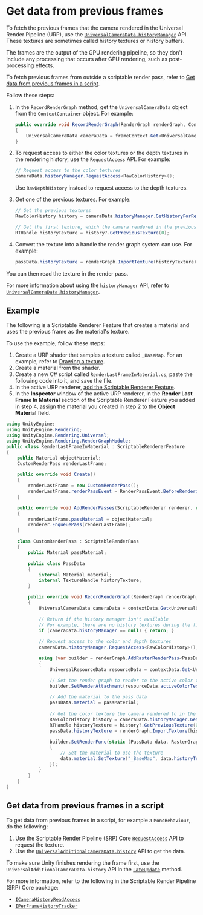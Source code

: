 # Get data from previous frames

To fetch the previous frames that the camera rendered in the Universal Render Pipeline (URP), use the [`UniversalCameraData.historyManager`](https://docs.unity3d.com/Packages/com.unity.render-pipelines.universal@17.0/api/UnityEngine.Rendering.Universal.UniversalCameraData.html) API. These textures are sometimes called history textures or history buffers.

The frames are the output of the GPU rendering pipeline, so they don't include any processing that occurs after GPU rendering, such as post-processing effects.

To fetch previous frames from outside a scriptable render pass, refer to [Get data from previous frames in a script](#get-data-from-previous-frames-in-a-script).

Follow these steps:

1. In the `RecordRenderGraph` method, get the `UniversalCameraData` object from the `ContextContainer` object. For example:

    ```csharp
    public override void RecordRenderGraph(RenderGraph renderGraph, ContextContainer frameContext)
    {
        UniversalCameraData cameraData = frameContext.Get<UniversalCameraData>();
    }    
    ```

2. To request access to either the color textures or the depth textures in the rendering history, use the `RequestAccess` API. For example:

    ```csharp
    // Request access to the color textures
    cameraData.historyManager.RequestAccess<RawColorHistory>();
    ```

    Use `RawDepthHistory` instead to request access to the depth textures.

3. Get one of the previous textures. For example:

    ```csharp
    // Get the previous textures 
    RawColorHistory history = cameraData.historyManager.GetHistoryForRead<RawColorHistory>();

    // Get the first texture, which the camera rendered in the previous frame
    RTHandle historyTexture = history?.GetPreviousTexture(0);
    ```

4. Convert the texture into a handle the render graph system can use. For example:

    ```csharp
    passData.historyTexture = renderGraph.ImportTexture(historyTexture);
    ```

You can then read the texture in the render pass.

For more information about using the `historyManager` API, refer to [`UniversalCameraData.historyManager`](https://docs.unity3d.com/Packages/com.unity.render-pipelines.universal@17.0/api/UnityEngine.Rendering.Universal.UniversalCameraData.html).

## Example

The following is a Scriptable Renderer Feature that creates a material and uses the previous frame as the material's texture.

To use the example, follow these steps:

1. Create a URP shader that samples a texture called `_BaseMap`. For an example, refer to [Drawing a texture](writing-shaders-urp-unlit-texture.html).
2. Create a material from the shader.
3. Create a new C# script called `RenderLastFrameInMaterial.cs`, paste the following code into it, and save the file.
4. In the active URP renderer, [add the Scriptable Renderer Feature](urp-renderer-feature-how-to-add.md).
5. In the **Inspector** window of the active URP renderer, in the **Render Last Frame In Material** section of the Scriptable Renderer Feature you added in step 4, assign the material you created in step 2 to the **Object Material** field.

```csharp
using UnityEngine;
using UnityEngine.Rendering;
using UnityEngine.Rendering.Universal;
using UnityEngine.Rendering.RenderGraphModule;
public class RenderLastFrameInMaterial : ScriptableRendererFeature
{
    public Material objectMaterial;
    CustomRenderPass renderLastFrame;

    public override void Create()
    {
        renderLastFrame = new CustomRenderPass();
        renderLastFrame.renderPassEvent = RenderPassEvent.BeforeRenderingOpaques;
    }

    public override void AddRenderPasses(ScriptableRenderer renderer, ref RenderingData renderingData)
    {
        renderLastFrame.passMaterial = objectMaterial;
        renderer.EnqueuePass(renderLastFrame);
    }

    class CustomRenderPass : ScriptableRenderPass
    {
        public Material passMaterial;

        public class PassData
        {
            internal Material material;
            internal TextureHandle historyTexture;
        }

        public override void RecordRenderGraph(RenderGraph renderGraph, ContextContainer contextData)
        {
            UniversalCameraData cameraData = contextData.Get<UniversalCameraData>();

            // Return if the history manager isn't available
            // For example, there are no history textures during the first frame
            if (cameraData.historyManager == null) { return; }
  
            // Request access to the color and depth textures
            cameraData.historyManager.RequestAccess<RawColorHistory>();

            using (var builder = renderGraph.AddRasterRenderPass<PassData>("Get last frame", out var passData))
            {
                UniversalResourceData resourceData = contextData.Get<UniversalResourceData>();

                // Set the render graph to render to the active color texture
                builder.SetRenderAttachment(resourceData.activeColorTexture, 0, AccessFlags.Write);

                // Add the material to the pass data
                passData.material = passMaterial;
                
                // Get the color texture the camera rendered to in the previous frame
                RawColorHistory history = cameraData.historyManager.GetHistoryForRead<RawColorHistory>();
                RTHandle historyTexture = history?.GetPreviousTexture(0);
                passData.historyTexture = renderGraph.ImportTexture(historyTexture);

                builder.SetRenderFunc(static (PassData data, RasterGraphContext context) =>
                {
                    // Set the material to use the texture
                    data.material.SetTexture("_BaseMap", data.historyTexture);
                });
            }
        }
    }
}
```

## Get data from previous frames in a script

To get data from previous frames in a script, for example a `MonoBehaviour`, do the following:

1. Use the Scriptable Render Pipeline (SRP) Core [`RequestAccess`](https://docs.unity3d.com/Packages/com.unity.render-pipelines.core@17.0/api/UnityEngine.Rendering.IPerFrameHistoryAccessTracker.html#UnityEngine_Rendering_IPerFrameHistoryAccessTracker_RequestAccess__1) API to request the texture.
2. Use the [`UniversalAdditionalCameraData.history`](https://docs.unity3d.com/Packages/com.unity.render-pipelines.universal@17.0/api/UnityEngine.Rendering.Universal.UniversalAdditionalCameraData.html#UnityEngine_Rendering_Universal_UniversalAdditionalCameraData_history) API to get the data.

To make sure Unity finishes rendering the frame first, use the `UniversalAdditionalCameraData.history` API in the [`LateUpdate`](https://docs.unity3d.com/ScriptReference/MonoBehaviour.LateUpdate.html) method.

For more information, refer to the following in the Scriptable Render Pipeline (SRP) Core package:

- [`ICameraHistoryReadAccess`](https://docs.unity3d.com/Packages/com.unity.render-pipelines.core@17.0/api/UnityEngine.Rendering.ICameraHistoryReadAccess.html)
- [`IPerFrameHistoryTracker`](https://docs.unity3d.com/Packages/com.unity.render-pipelines.core@17.0/api/UnityEngine.Rendering.IPerFrameHistoryAccessTracker.html)

